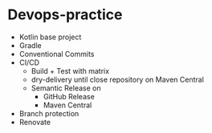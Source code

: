 # Devops-practice
- Kotlin base project
- Gradle
- Conventional Commits
- CI/CD
  - Build + Test with matrix
  - dry-delivery until close repository on Maven Central
  - Semantic Release on
    - GitHub Release
    - Maven Central
- Branch protection
- Renovate
